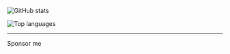 ![GitHub stats](https://github-readme-stats.vercel.app/api?username=Notganesh&count_private=true&show_icons=true&border_radius=8px&hide_border=true&include_all_commits=true)

![Top languages](https://github-readme-stats.vercel.app/api/top-langs?username=Notganesh&layout=compact&show_icons=true&border_radius=8px&hide_border=true)

---

Sponsor me
